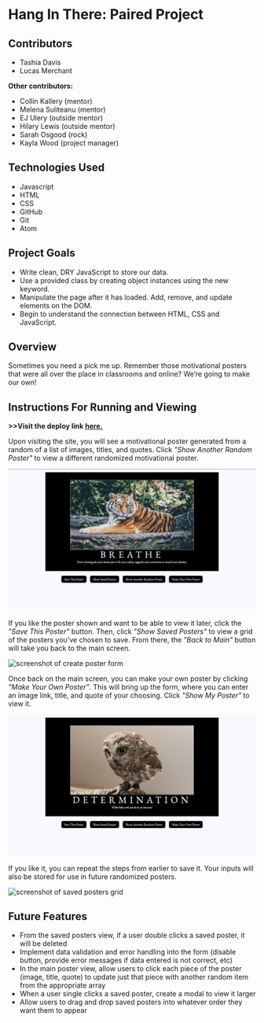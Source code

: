 # Hang In There: Paired Project

## Contributors
- Tashia Davis
- Lucas Merchant

**Other contributors:**
- Collin Kallery (mentor)
- Melena Suliteanu (mentor)
- EJ Ulery (outside mentor)
- Hilary Lewis (outside mentor)
- Sarah Osgood (rock)
- Kayla Wood (project manager)

## Technologies Used
- Javascript
- HTML
- CSS
- GitHub
- Git
- Atom

## Project Goals
- Write clean, DRY JavaScript to store our data.
- Use a provided class by creating object instances using the new keyword.
- Manipulate the page after it has loaded. Add, remove, and update elements on the DOM.
- Begin to understand the connection between HTML, CSS and JavaScript.

## Overview
Sometimes you need a pick me up. Remember those motivational posters that were all over the place in classrooms and online? We’re going to make our own!

## Instructions For Running and Viewing
**>>Visit the deploy link [here.](https://tashiad.github.io/hang-in-there-boilerplate/ "Hang In There Deployed Site")**

Upon visiting the site, you will see a motivational poster generated from a random of a list of images, titles, and quotes. Click _"Show Another Random Poster"_ to view a different randomized motivational poster.

![screenshot of landing page](https://raw.githubusercontent.com/tashiad/hang-in-there-boilerplate/create-our-README.md/readme-imgs/poster-landing.png)

If you like the poster shown and want to be able to view it later, click the _"Save This Poster"_ button. Then, click _"Show Saved Posters"_ to view a grid of the posters you've chosen to save. From there, the _"Back to Main"_ button will take you back to the main screen.

![screenshot of create poster form](/create-poster-form.png)

Once back on the main screen, you can make your own poster by clicking _"Make Your Own Poster"_. This will bring up the form, where you can enter an image link, title, and quote of your choosing. Click _"Show My Poster"_ to view it.

![screenshot of created poster](https://github.com/tashiad/hang-in-there-boilerplate/blob/create-our-README.md/readme-imgs/owl-poster.png)

If you like it, you can repeat the steps from earlier to save it. Your inputs will also be stored for use in future randomized posters.

![screenshot of saved posters grid](/saved-posters.png)

## Future Features
- From the saved posters view, if a user double clicks a saved poster, it will be deleted
- Implement data validation and error handling into the form (disable button, provide error messages if data entered is not correct, etc)
- In the main poster view, allow users to click each piece of the poster (image, title, quote) to update just that piece with another random item from the appropriate array
- When a user single clicks a saved poster, create a modal to view it larger
- Allow users to drag and drop saved posters into whatever order they want them to appear
